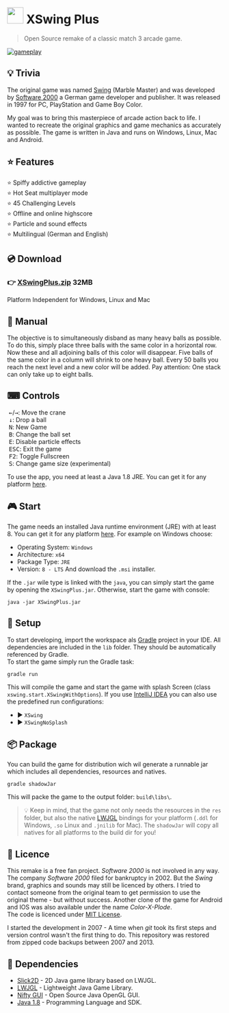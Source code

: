 # <img src="https://raw.githubusercontent.com/tobsef/XSwing/main/.idea/icon.png" width="38"/> XSwing Plus

> Open Source remake of a classic match 3 arcade game.

[![gameplay](https://raw.githubusercontent.com/tobsef/XSwing/media/gameplay.gif)](https://youtu.be/BNxYl5GOIio)

## 💡 Trivia
The original game was named [Swing](https://en.wikipedia.org/wiki/Swing_(video_game)) (Marble Master)
and was developed by [Software 2000](https://en.wikipedia.org/wiki/Software_2000)
a German game developer and publisher. It was released in 1997 for PC, PlayStation and Game Boy Color.

My goal was to bring this masterpiece of arcade action back to life. I wanted to recreate the original
graphics and game mechanics as accurately as possible. The game is written in Java and runs
on Windows, Linux, Mac and Android.

## ⭐ Features
⭐ Spiffy addictive gameplay  
⭐ Hot Seat multiplayer mode  
⭐ 45 Challenging Levels  
⭐ Offline and online highscore  
⭐ Particle and sound effects  
⭐ Multilingual (German and English)  

## 💿 Download
### 👉 [XSwingPlus.zip](tobse.eu/games/xswing/release/XSwingPlus.zip) 32MB
Platform Independent for Windows, Linux and Mac

## 📖 Manual
The objective is to simultaneously disband as many heavy balls as possible. To do this, simply place 
three balls with the same color in a horizontal row. Now these and all adjoining balls of this color 
will disappear. Five balls of the same color in a column will shrink to one heavy ball. 
Every 50 balls  you reach the next level and a new color will be added. 
Pay attention: One stack can only take up to eight balls.

## ⌨ Controls
 <kbd>←</kbd>/<kbd>→</kbd>: Move the crane  
 <kbd>↓</kbd>: Drop a ball  
 <kbd>N</kbd>: New Game  
 <kbd>B</kbd>: Change the ball set  
 <kbd>E</kbd>: Disable particle effects  
 <kbd>ESC</kbd>: Exit the game  
 <kbd>F2</kbd>: Toggle Fullscreen  
 <kbd>S</kbd>: Change game size (experimental)

To use the app, you need at least a Java 1.8 JRE.
You can get it for any platform [here](https://adoptium.net/temurin/releases/).

## 🎮 Start
The game needs an installed Java runtime environment (JRE) with at least 8.
You can get it for any platform [here](https://adoptium.net/temurin/releases/?version=8).
For example on Windows choose:
 * Operating System: `Windows`
 * Architecture: `x64`
 * Package Type: `JRE`
 * Version: `8 - LTS`
And download the `.msi` installer.

If the `.jar` wile type is linked with the `java`, you can simply start the game by opening the `XSwingPlus.jar`.
Otherwise, start the game with console:
```shell
java -jar XSwingPlus.jar
```

## 🚀 Setup
To start developing, import the workspace als [Gradle](https://gradle.org) project in your IDE.
All dependencies are included in the `lib` folder. They should be automatically referenced by Gradle.  
To start the game simply run the Gradle task:
```shell
gradle run
```
This will compile the game and start the game with splash Screen (class `xswing.start.XSwingWithOptions`).
If you use [IntelliJ IDEA](https://www.jetbrains.com/idea/) you can also use the predefined run configurations:
 * ▶ `XSwing` 
 * ▶ `XSwingNoSplash` 

## 📦 Package
You can build the game for distribution wich wil generate a runnable jar which includes all dependencies,
resources and natives. 
```shell
gradle shadowJar
```
This will packe the game to the output folder: `build\libs\`.

> 💡 Keep in mind, that the game not only needs the resources in the `res` folder, but also the
> native [LWJGL](https://www.lwjgl.org) bindings for your platform 
> (`.ddl` for Windows, `.so` Linux and `.jnilib` for Mac).
> The `shadowJar` will copy all natives for all platforms to the build dir for you!

## 📜 Licence
This remake is a free fan project. _Software 2000_ is not involved in any way.
The company _Software 2000_ filed for bankruptcy in 2002. But the _Swing_ brand, graphics and sounds
may still be licenced by others. I tried to contact someone from the original team to get permission
to use the original theme - but without success. Another clone of the game for Android and IOS was 
also available under the name _Color-X-Plode_.  
The code is licenced under [MIT License](https://choosealicense.com/licenses/mit/).

I started the development in 2007 - A time when _git_ took its first steps and version control wasn't 
the first thing to do. This repository was restored from zipped code backups between 2007 and 2013.

## 🧱 Dependencies
 * [Slick2D](https://github.com/joshmarcus/slick2d) -
   2D Java game library based on LWJGL.
 * [LWJGL](https://www.lwjgl.org) -
   Lightweight Java Game Library.
 * [Nifty GUI](https://github.com/nifty-gui/nifty-gui) - 
   Open Source Java OpenGL GUI.
 * [Java 1.8](https://www.oracle.com/java/technologies/downloads/#java8) - 
   Programming Language and SDK.